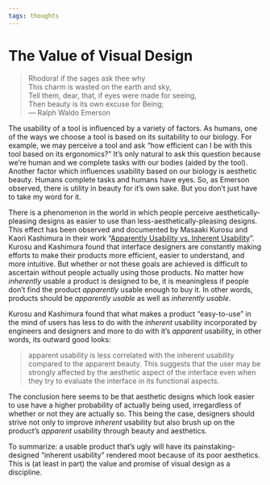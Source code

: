 ```yaml
---
tags: thoughts
---
```


# The Value of Visual Design

> Rhodora! if the sages ask thee why  
> This charm is wasted on the earth and sky,  
> Tell them, dear, that, if eyes were made for seeing,  
> Then beauty is its own excuse for Being;  
> — Ralph Waldo Emerson

The usability of a tool is influenced by a variety of factors. As humans, one of the ways we choose a tool is based on its suitability to our biology. For example, we may perceive a tool and ask “how efficient can I be with this tool based on its ergonomics?” It’s only natural to ask this question because we’re human and we complete tasks with our bodies (aided by the tool). Another factor which influences usability based on our biology is aesthetic beauty. Humans complete tasks and humans have eyes. So, as Emerson observed, there is utility in beauty for it’s own sake. But you don’t just have to take my word for it.

There is a phenomenon in the world in which people perceive aesthetically-pleasing designs as easier to use than less-aesthetically-pleasing designs. This effect has been observed and documented by Masaaki Kurosu and Kaori Kashimura in their work “[Apparently Usability vs. Inherent Usability](http://www.sigchi.org/chi95/proceedings/shortppr/mk_bdy.htm)”. Kurosu and Kashimura found that interface designers are constantly making efforts to make their products more efficient, easier to understand, and more intuitive. But whether or not these goals are achieved is difficult to ascertain without people actually using those products. No matter how *inherently* usable a product is designed to be, it is meaningless if people don’t find the product *apparently* usable enough to buy it. In other words, products should be *apparently usable* as well as *inherently usable*.

Kurosu and Kashimura found that what makes a product “easy-to-use” in the mind of users has less to do with the *inherent* usability incorporated by engineers and designers and more to do with it’s *apparent* usability, in other words, its outward good looks:

> apparent usability is less correlated with the inherent usability compared to the apparent beauty. This suggests that the user may be strongly affected by the aesthetic aspect of the interface even when they try to evaluate the interface in its functional aspects.

The conclusion here seems to be that aesthetic designs which look easier to use have a higher probability of actually being used, irregardless of whether or not they are actually so. This being the case, designers should strive not only to improve *inherent* usability but also brush up on the product’s *apparent* usability through beauty and aesthetics.

To summarize: a usable product that’s ugly will have its painstaking-designed “inherent usability” rendered moot because of its poor aesthetics. This is (at least in part) the value and promise of visual design as a discipline. 
